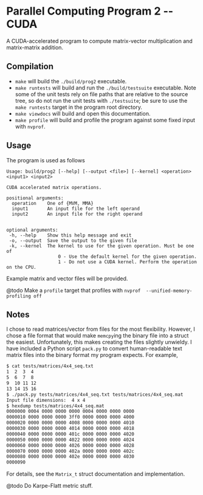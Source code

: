 # Parallel Computing Program 2 -- CUDA

A CUDA-accelerated program to compute matrix-vector multiplication and matrix-matrix addition.

## Compilation

* `make` will build the `./build/prog2` executable.
* `make runtests` will build and run the `./build/testsuite` executable. Note
   some of the unit tests rely on file paths that are relative to the source tree,
   so do not run the unit tests with `./testsuite`; be sure to use the `make runtests`
   target in the program root directory.
* `make viewdocs` will build and open this documentation.
* `make profile` will build and profile the program against some fixed input with `nvprof`.

## Usage

The program is used as follows

```text
Usage: build/prog2 [--help] [--output <file>] [--kernel] <operation> <input1> <input2>

CUDA accelerated matrix operations.

positional arguments:
  operation    One of {MVM, MMA}
  input1       An input file for the left operand
  input2       An input file for the right operand


optional arguments:
 -h, --help    Show this help message and exit
 -o, --output  Save the output to the given file
 -k, --kernel  The kernel to use for the given operation. Must be one of
                   0 - Use the default kernel for the given operation.
                   1 - Do not use a CUDA kernel. Perform the operation on the CPU.
```

Example matrix and vector files will be provided.

@todo Make a `profile` target that profiles with `nvprof  --unified-memory-profiling off`

## Notes

I chose to read matrices/vector from files for the most flexibility. However, I
chose a file format that would make `memcpy`ing the binary file into a struct the
easiest. Unfortunately, this makes creating the files slightly unwieldy. I have
included a Python script `pack.py` to convert human-readable text matrix files
into the binary format my program expects. For example,

```bash
$ cat tests/matrices/4x4_seq.txt
1  2  3  4
5  6  7  8
9  10 11 12
13 14 15 16
$ ./pack.py tests/matrices/4x4_seq.txt tests/matrices/4x4_seq.mat
Input file dimensions:  4 x 4
$ hexdump tests/matrices/4x4_seq.mat
0000000 0004 0000 0000 0000 0004 0000 0000 0000
0000010 0000 0000 0000 3ff0 0000 0000 0000 4000
0000020 0000 0000 0000 4008 0000 0000 0000 4010
0000030 0000 0000 0000 4014 0000 0000 0000 4018
0000040 0000 0000 0000 401c 0000 0000 0000 4020
0000050 0000 0000 0000 4022 0000 0000 0000 4024
0000060 0000 0000 0000 4026 0000 0000 0000 4028
0000070 0000 0000 0000 402a 0000 0000 0000 402c
0000080 0000 0000 0000 402e 0000 0000 0000 4030
0000090
```

For details, see the `Matrix_t` struct documentation and implementation.

@todo Do Karpe-Flatt metric stuff.
